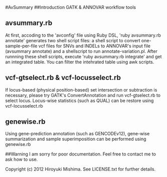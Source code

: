 #AvSummary
##Introduction
GATK & ANNOVAR workflow tools 

## avsummary.rb
At first, accoding to the 'avconfig' file using Ruby DSL, 'ruby avsummary.rb annotate' generates two shell script files: a shell script to convert one-sample-per-file vcf files for SNVs and INDELs to ANNOVAR's input file (avsummary annotate) and a shellscript to run annotate-variation.pl. After runnning these shell scripts, execute 'ruby avsummary.rb integrate' and get an integrated table. You can filter the intehrated table using awk scripts. 

## vcf-gtselect.rb & vcf-locusselect.rb
If locus-based (physical position-based) set intersection or subtraction is necessary, please try GATK's ConvertAnnotation and run vcf-gtselect.rb to select locus. Locus-wise statistics (such as QUAL) can be restore using vcf-locusselect.rb

## genewise.rb
Using gene-prediction annotation (such as GENCODEv12), gene-wise summarization and sample superimposition can be performed using genewise.rb

##Warning
I am sorry for poor documentation. Feel free to contact me to ask how to use.

Copyright (c) 2012 Hiroyuki Mishima. See LICENSE.txt for
further details.

